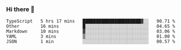 ### Hi there 👋

<!--
**adroaldopagliari/adroaldopagliari** is a ✨ _special_ ✨ repository because its `README.md` (this file) appears on your GitHub profile.

Here are some ideas to get you started:

- 🔭 I’m currently working on ...
- 🌱 I’m currently learning ...
- 👯 I’m looking to collaborate on ...
- 🤔 I’m looking for help with ...
- 💬 Ask me about ...
- 📫 How to reach me: ...
- 😄 Pronouns: ...
- ⚡ Fun fact: ...
-->

<!--START_SECTION:waka-->
```text
TypeScript   5 hrs 17 mins   ██████████████████████▓░░   90.71 % 
Other        16 mins         █░░░░░░░░░░░░░░░░░░░░░░░░   04.65 % 
Markdown     10 mins         ▓░░░░░░░░░░░░░░░░░░░░░░░░   03.06 % 
YAML         3 mins          ▒░░░░░░░░░░░░░░░░░░░░░░░░   01.00 % 
JSON         1 min           ░░░░░░░░░░░░░░░░░░░░░░░░░   00.57 % 
```
<!--END_SECTION:waka-->
